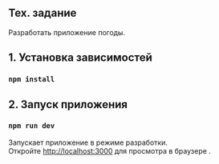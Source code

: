 ## Тех. задание

Разработать приложение погоды.

## 1. Установка зависимостей

### `npm install`

## 2. Запуск приложения

### `npm run dev `

Запускает приложение в режиме разработки.<br />
Откройте [http://localhost:3000](http://localhost:3000) для просмотра в браузере .
